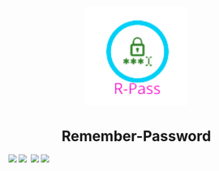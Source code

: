 <p align="center">
  <img width="200" src="./R-pass.png" alt="Material Bread logo">
  
  <h1 align="center">Remember-Password</h1>
</p>                                                                

![](https://camo.githubusercontent.com/b6ba355cebfd4cd79a70de2e7623d0b6361589832ceb26214eefb337524d2214/68747470733a2f2f637573746f6d2d69636f6e2d6261646765732e6865726f6b756170702e636f6d2f62616467652f7472656e64696e672d2d75702d627269676874677265656e2e7376673f6c6f676f436f6c6f723d666666266c6f676f3d7472656e64696e672d7570)
![](https://custom-icon-badges.herokuapp.com/github/workflow/status/DenverCoder1/custom-icon-badges/Node.js%20CI?logo=check-circle-fill&logoColor=white)
![]()
![](https://custom-icon-badges.herokuapp.com/chrome-web-store/rating/ogffaloegjglncjfehdfplabnoondfjo?logo=thumbsup&logoColor=white)
![](https://custom-icon-badges.herokuapp.com/github/license/denvercoder1/custom-icon-badges?logo=repo)

